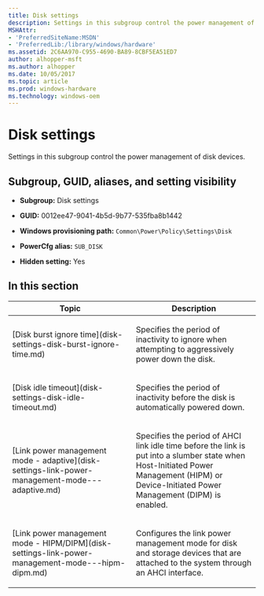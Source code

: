 ```yaml
---
title: Disk settings
description: Settings in this subgroup control the power management of disk devices.
MSHAttr:
- 'PreferredSiteName:MSDN'
- 'PreferredLib:/library/windows/hardware'
ms.assetid: 2C6AA970-C955-4690-BA89-8CBF5EA51ED7
author: alhopper-msft
ms.author: alhopper
ms.date: 10/05/2017
ms.topic: article
ms.prod: windows-hardware
ms.technology: windows-oem
---
```


# Disk settings


Settings in this subgroup control the power management of disk devices.

## <span id="Subgroup__GUID__aliases__and_setting_visibility"></span><span id="subgroup__guid__aliases__and_setting_visibility"></span><span id="SUBGROUP__GUID__ALIASES__AND_SETTING_VISIBILITY"></span>Subgroup, GUID, aliases, and setting visibility


-   **Subgroup:** Disk settings

-   **GUID:** 0012ee47-9041-4b5d-9b77-535fba8b1442

-   **Windows provisioning path:** `Common\Power\Policy\Settings\Disk`

-   **PowerCfg alias:** `SUB_DISK`

-   **Hidden setting:** Yes

## <span id="in_this_section"></span>In this section


<table>
<colgroup>
<col width="50%" />
<col width="50%" />
</colgroup>
<thead>
<tr class="header">
<th>Topic</th>
<th>Description</th>
</tr>
</thead>
<tbody>
<tr class="odd">
<td><p>[Disk burst ignore time](disk-settings-disk-burst-ignore-time.md)</p></td>
<td><p>Specifies the period of inactivity to ignore when attempting to aggressively power down the disk.</p></td>
</tr>
<tr class="even">
<td><p>[Disk idle timeout](disk-settings-disk-idle-timeout.md)</p></td>
<td><p>Specifies the period of inactivity before the disk is automatically powered down.</p></td>
</tr>
<tr class="odd">
<td><p>[Link power management mode - adaptive](disk-settings-link-power-management-mode---adaptive.md)</p></td>
<td><p>Specifies the period of AHCI link idle time before the link is put into a slumber state when Host-Initiated Power Management (HIPM) or Device-Initiated Power Management (DIPM) is enabled.</p></td>
</tr>
<tr class="even">
<td><p>[Link power management mode - HIPM/DIPM](disk-settings-link-power-management-mode---hipm-dipm.md)</p></td>
<td><p>Configures the link power management mode for disk and storage devices that are attached to the system through an AHCI interface.</p></td>
</tr>
</tbody>
</table>
